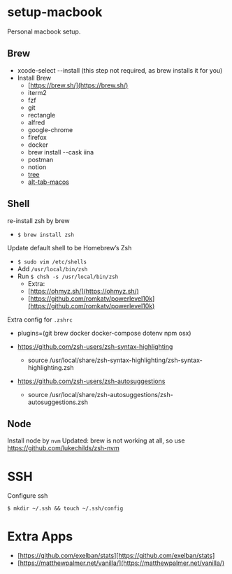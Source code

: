 # setup-macbook

Personal macbook setup.
## Brew 
- xcode-select --install (this step not required, as brew installs it for you)
- Install Brew
    - [https://brew.sh/](https://brew.sh/)
    - iterm2
    - fzf
    - git
    - rectangle
    - alfred
    - google-chrome
    - firefox
    - docker
    - brew install --cask iina
    - postman
    - notion
    - [tree](https://formulae.brew.sh/formula/tree)
    - [alt-tab-macos](https://github.com/lwouis/alt-tab-macos)
## Shell
re-install zsh by brew
- ``$ brew install zsh``

Update default shell to be Homebrew’s Zsh
- ``$ sudo vim /etc/shells``
- Add ``/usr/local/bin/zsh``
- Run ``$ chsh -s /usr/local/bin/zsh``
  - Extra:
  - [https://ohmyz.sh/](https://ohmyz.sh/)
  - [https://github.com/romkatv/powerlevel10k](https://github.com/romkatv/powerlevel10k)


Extra config for ``.zshrc``
- plugins=(git brew docker docker-compose dotenv npm osx)
- https://github.com/zsh-users/zsh-syntax-highlighting
  - source /usr/local/share/zsh-syntax-highlighting/zsh-syntax-highlighting.zsh

- https://github.com/zsh-users/zsh-autosuggestions
  - source /usr/local/share/zsh-autosuggestions/zsh-autosuggestions.zsh

## Node 
Install node by ``nvm``
Updated: brew is not working at all, so use https://github.com/lukechilds/zsh-nvm

# SSH 
Configure ssh 

``$ mkdir ~/.ssh && touch ~/.ssh/config``

# Extra Apps
- [https://github.com/exelban/stats][https://github.com/exelban/stats]
- [https://matthewpalmer.net/vanilla/](https://matthewpalmer.net/vanilla/)

